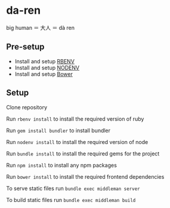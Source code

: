 # da-ren
big human ＝ 大人 ＝ dà ren

## Pre-setup

- Install and setup [RBENV](https://github.com/rbenv/rbenv)
- Install and setup [NODENV](https://github.com/nodenv/nodenv)
- Install and setup [Bower](https://bower.io/)

## Setup

Clone repository

Run `rbenv install` to install the required version of ruby

Run `gem install bundler` to install bundler

Run `nodenv install` to install the required version of node

Run `bundle install` to install the required gems for the project

Run `npm install` to install any npm packages

Run `bower install` to install the required frontend dependencies

To serve static files run `bundle exec middleman server`

To build static files run `bundle exec middleman build`
